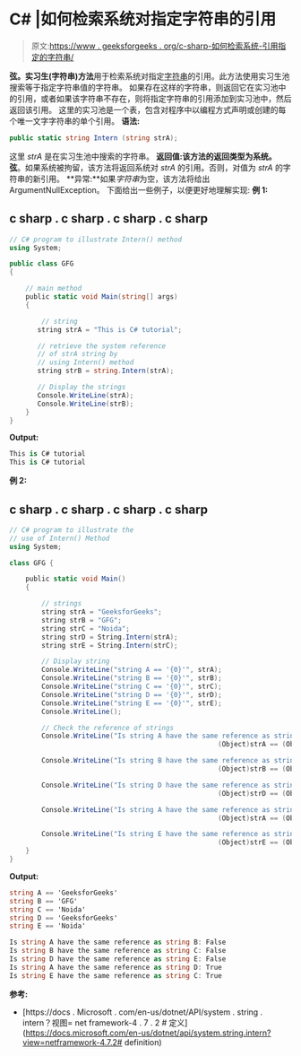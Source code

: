 # C# |如何检索系统对指定字符串的引用

> 原文:[https://www . geeksforgeeks . org/c-sharp-如何检索系统-引用指定的字符串/](https://www.geeksforgeeks.org/c-sharp-how-to-retrieve-the-systems-reference-to-the-specified-string/)

**弦。实习生(字符串)方法**用于检索系统对指定[字符串](https://www.geeksforgeeks.org/c-string-class/)的引用。此方法使用实习生池搜索等于指定字符串值的字符串。
如果存在这样的字符串，则返回它在实习池中的引用，或者如果该字符串不存在，则将指定字符串的引用添加到实习池中，然后返回该引用。
这里的实习池是一个表，包含对程序中以编程方式声明或创建的每个唯一文字字符串的单个引用。
**语法:**

```cs
public static string Intern (string strA);
```

这里 *strA* 是在实习生池中搜索的字符串。
**返回值:**该方法的返回类型为**系统。弦**。如果系统被拘留，该方法将返回系统对 *strA* 的引用。否则，对值为 *strA* 的字符串的新引用。
**异常:**如果*字符串*为空，该方法将给出 ArgumentNullException。
下面给出一些例子，以便更好地理解实现:
**例 1:**

## c sharp . c sharp . c sharp . c sharp

```cs
// C# program to illustrate Intern() method
using System;  

public class GFG   
{   

    // main method
    public static void Main(string[] args)   
    {   

        // string
       string strA = "This is C# tutorial"; 

       // retrieve the system reference
       // of strA string by
       // using Intern() method
       string strB = string.Intern(strA); 

       // Display the strings
       Console.WriteLine(strA); 
       Console.WriteLine(strB); 
    }   
}   
```

**Output:** 

```cs
This is C# tutorial
This is C# tutorial
```

**例 2:**

## c sharp . c sharp . c sharp . c sharp

```cs
// C# program to illustrate the
// use of Intern() Method
using System;

class GFG {

    public static void Main()
    {

        // strings
        string strA = "GeeksforGeeks";
        string strB = "GFG";
        string strC = "Noida";
        string strD = String.Intern(strA);
        string strE = String.Intern(strC);

        // Display string
        Console.WriteLine("string A == '{0}'", strA);
        Console.WriteLine("string B == '{0}'", strB);
        Console.WriteLine("string C == '{0}'", strC);
        Console.WriteLine("string D == '{0}'", strD);
        Console.WriteLine("string E == '{0}'", strE);
        Console.WriteLine();

        // Check the reference of strings
        Console.WriteLine("Is string A have the same reference as string B: {0}",
                                                    (Object)strA == (Object)strB);

        Console.WriteLine("Is string B have the same reference as string C: {0}",
                                                    (Object)strB == (Object)strC);

        Console.WriteLine("Is string D have the same reference as string E: {0}",
                                                    (Object)strD == (Object)strE);

        Console.WriteLine("Is string A have the same reference as string D: {0}",
                                                    (Object)strA == (Object)strD);

        Console.WriteLine("Is string E have the same reference as string C: {0}",
                                                    (Object)strE == (Object)strC);
    }
}
```

**Output:** 

```cs
string A == 'GeeksforGeeks'
string B == 'GFG'
string C == 'Noida'
string D == 'GeeksforGeeks'
string E == 'Noida'

Is string A have the same reference as string B: False
Is string B have the same reference as string C: False
Is string D have the same reference as string E: False
Is string A have the same reference as string D: True
Is string E have the same reference as string C: True
```

**参考:**

*   [https://docs . Microsoft . com/en-us/dotnet/API/system . string . intern？视图= net framework-4 . 7 . 2 # 定义](https://docs.microsoft.com/en-us/dotnet/api/system.string.intern?view=netframework-4.7.2# definition)